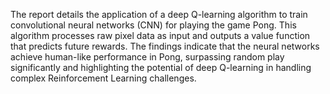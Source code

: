 The report details the application of a deep Q-learning algorithm to train convolutional neural networks (CNN) for playing the game Pong. 
This algorithm processes raw pixel data as input and outputs a value function that predicts future rewards. 
The findings indicate that the neural networks achieve human-like performance in Pong, surpassing random play significantly and highlighting the potential of deep Q-learning in handling complex Reinforcement Learning challenges.
